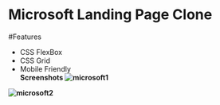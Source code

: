 # Microsoft Landing Page Clone
#Features<br>
- CSS FlexBox
- CSS Grid
- Mobile Friendly<br>
<b>Screenshots
![microsoft1](https://user-images.githubusercontent.com/67910259/123899971-d4437300-d985-11eb-8368-7495ba07d814.PNG)

![microsoft2](https://user-images.githubusercontent.com/67910259/123901494-a875bc80-d988-11eb-840e-04117f4f8930.PNG)


